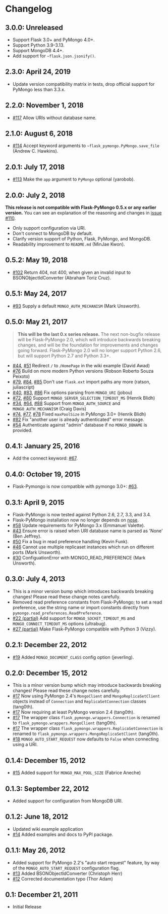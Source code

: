 # Changelog

## 3.0.0: Unreleased

  - Support Flask 3.0+ and PyMongo 4.0+.
  - Support Python 3.9-3.13.
  - Support MongoDB 4.4+.
  - Add support for `~flask.json.jsonify()`.

## 2.3.0: April 24, 2019

  - Update version compatibility matrix in tests, drop official support
    for PyMongo less than 3.3.x.

## 2.2.0: November 1, 2018

  - [\#117](https://github.com/dcrosta/flask-pymongo/pull/117) Allow
    URIs without database name.

## 2.1.0: August 6, 2018

  - [\#114](https://github.com/dcrosta/flask-pymongo/pull/114) Accept
    keyword arguments to `~flask_pymongo.PyMongo.save_file` (Andrew C.
    Hawkins).

## 2.0.1: July 17, 2018

  - [\#113](https://github.com/dcrosta/flask-pymongo/pull/113) Make the
    `app` argument to `PyMongo` optional (yarobob).

## 2.0.0: July 2, 2018

  **This release is not compatible with Flask-PyMongo 0.5.x or any
  earlier version.** You can see an explanation of the reasoning and
  changes in [issue
  \#110](https://github.com/dcrosta/flask-pymongo/issues/110).

  - Only support configuration via URI.
  - Don't connect to MongoDB by default.
  - Clarify version support of Python, Flask, PyMongo, and MongoDB.
  - Readability improvement to `README.md` (MinJae Kwon).

## 0.5.2: May 19, 2018

  - [\#102](https://github.com/dcrosta/flask-pymongo/pull/102) Return
    404, not 400, when given an invalid input to
    <span class="title-ref">BSONObjectIdConverter</span> (Abraham Toriz
    Cruz).

## 0.5.1: May 24, 2017

  - [\#93](https://github.com/dcrosta/flask-pymongo/pull/93) Supply a
    default `MONGO_AUTH_MECHANISM` (Mark Unsworth).

## 0.5.0: May 21, 2017

  > **This will be the last 0.x series release.** The next non-bugfix
  > release will be Flask-PyMongo 2.0, which will introduce backwards
  > breaking changes, and will be the foundation for improvements and
  > changes going forward. Flask-PyMongo 2.0 will no longer support
  > Python 2.6, but will support Python 2.7 and Python 3.3+.

  - [\#44](https://github.com/dcrosta/flask-pymongo/issues/44),
    [\#51](https://github.com/dcrosta/flask-pymongo/pull/51) Redirect
    `/` to `/HomePage` in the wiki example (David Awad)
  - [\#76](https://github.com/dcrosta/flask-pymongo/pull/76) Build on
    more modern Python versions (Robson Roberto Souza Peixoto)
  - [\#79](https://github.com/dcrosta/flask-pymongo/pull/79),
    [\#84](https://github.com/dcrosta/flask-pymongo/issues/84),
    [\#85](https://github.com/dcrosta/flask-pymongo/pull/85) Don't use
    `flask.ext` import paths any more (ratson, juliascript)
  - [\#40](https://github.com/dcrosta/flask-pymongo/issues/40),
    [\#83](https://github.com/dcrosta/flask-pymongo/pull/83),
    [\#86](https://github.com/dcrosta/flask-pymongo/pull/86) Fix options
    parsing from `MONGO_URI` (jobou)
  - [\#72](https://github.com/dcrosta/flask-pymongo/issues/72),
    [\#80](https://github.com/dcrosta/flask-pymongo/pull/80) Support
    `MONGO_SERVER_SELECTION_TIMEOUT_MS` (Henrik Blidh)
  - [\#34](https://github.com/dcrosta/flask-pymongo/issues/34),
    [\#64](https://github.com/dcrosta/flask-pymongo/pull/64),
    [\#88](https://github.com/dcrosta/flask-pymongo/pull/88) Support
    from `MONGO_AUTH_SOURCE` and `MONGO_AUTH_MECHANISM` (Craig Davis)
  - [\#74](https://github.com/dcrosta/flask-pymongo/issues/74),
    [\#77](https://github.com/dcrosta/flask-pymongo/issues/77),
    [\#78](https://github.com/dcrosta/flask-pymongo/pull/78) Fixed
    `maxPoolSize` in PyMongo 3.0+ (Henrik Blidh)
  - [\#82](https://github.com/dcrosta/flask-pymongo/issues/82) Fix
    "another user is already authenticated" error message.
  - [\#54](https://github.com/dcrosta/flask-pymongo/issues/54)
    Authenticate against "admin" database if no `MONGO_DBNAME` is
    provided.

## 0.4.1: January 25, 2016

  - Add the connect keyword:
    [\#67](https://github.com/dcrosta/flask-pymongo/pull/67).

## 0.4.0: October 19, 2015

  - Flask-Pymongo is now compatible with pymongo 3.0+:
    [\#63](https://github.com/dcrosta/flask-pymongo/pull/63).

## 0.3.1: April 9, 2015

  - Flask-PyMongo is now tested against Python 2.6, 2.7, 3.3, and 3.4.
  - Flask-PyMongo installation now no longer depends on
    [nose](https://pypi.python.org/pypi/nose/).
  - [\#58](https://github.com/dcrosta/flask-pymongo/pull/58) Update
    requirements for PyMongo 3.x (Emmanuel Valette).
  - [\#43](https://github.com/dcrosta/flask-pymongo/pull/43) Ensure
    error is raised when URI database name is parsed as 'None' (Ben
    Jeffrey).
  - [\#50](https://github.com/dcrosta/flask-pymongo/pull/50) Fix a bug
    in read preference handling (Kevin Funk).
  - [\#46](https://github.com/dcrosta/flask-pymongo/issues/46) Cannot
    use multiple replicaset instances which run on different ports (Mark
    Unsworth).
  - [\#30](https://github.com/dcrosta/flask-pymongo/issues/30)
    ConfiguationError with MONGO_READ_PREFERENCE (Mark Unsworth).

## 0.3.0: July 4, 2013

  - This is a minor version bump which introduces backwards breaking
    changes! Please read these change notes carefully.
  - Removed read preference constants from Flask-PyMongo; to set a read
    preference, use the string name or import constants directly from
    `pymongo.read_preferences.ReadPreference`.
  - [\#22 (partial)](https://github.com/dcrosta/flask-pymongo/pull/22)
    Add support for `MONGO_SOCKET_TIMEOUT_MS` and
    `MONGO_CONNECT_TIMEOUT_MS` options (ultrabug).
  - [\#27 (partial)](https://github.com/dcrosta/flask-pymongo/pull/27)
    Make Flask-PyMongo compatible with Python 3 (Vizzy).

## 0.2.1: December 22, 2012

  - [\#19](https://github.com/dcrosta/flask-pymongo/pull/19) Added
    `MONGO_DOCUMENT_CLASS` config option (jeverling).

## 0.2.0: December 15, 2012

  - This is a minor version bump which may introduce backwards breaking
    changes! Please read these change notes carefully.
  - [\#17](https://github.com/dcrosta/flask-pymongo/pull/17) Now using
    PyMongo 2.4's `MongoClient` and `MongoReplicaSetClient` objects
    instead of `Connection` and `ReplicaSetConnection` classes
    (tang0th).
  - [\#17](https://github.com/dcrosta/flask-pymongo/pull/17) Now
    requiring at least PyMongo version 2.4 (tang0th).
  - [\#17](https://github.com/dcrosta/flask-pymongo/pull/17) The wrapper
    class `flask_pymongo.wrappers.Connection` is renamed to
    `flask_pymongo.wrappers.MongoClient` (tang0th).
  - [\#17](https://github.com/dcrosta/flask-pymongo/pull/17) The wrapper
    class `flask_pymongo.wrappers.ReplicaSetConnection` is renamed to
    `flask_pymongo.wrappers.MongoReplicaSetClient` (tang0th).
  - [\#18](https://github.com/dcrosta/flask-pymongo/issues/18)
    `MONGO_AUTO_START_REQUEST` now defaults to `False` when connecting
    using a URI.

## 0.1.4: December 15, 2012

  - [\#15](https://github.com/dcrosta/flask-pymongo/pull/15) Added
    support for `MONGO_MAX_POOL_SIZE` (Fabrice Aneche)

## 0.1.3: September 22, 2012

  - Added support for configuration from MongoDB URI.

## 0.1.2: June 18, 2012

  - Updated wiki example application
  - [\#14](https://github.com/dcrosta/flask-pymongo/issues/14) Added
    examples and docs to PyPI package.

## 0.1.1: May 26, 2012

  - Added support for PyMongo 2.2's "auto start request" feature, by way
    of the `MONGO_AUTO_START_REQUEST` configuration flag.
  - [\#13](https://github.com/dcrosta/flask-pymongo/pull/13) Added
    BSONObjectIdConverter (Christoph Herr)
  - [\#12](https://github.com/dcrosta/flask-pymongo/pull/12) Corrected
    documentation typo (Thor Adam)

## 0.1: December 21, 2011

  - Initial Release

